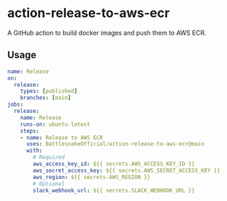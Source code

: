 # action-release-to-aws-ecr

A GitHub action to build docker images and push them to AWS ECR.

## Usage

```yaml
name: Release
on:
  release:
    types: [published]
    branches: [main]
jobs:
  release:
    name: Release
    runs-on: ubuntu-latest
    steps:
    - name: Release to AWS ECR
      uses: BattlesnakeOfficial/action-release-to-aws-ecr@main
      with:
        # Required
        aws_access_key_id: ${{ secrets.AWS_ACCESS_KEY_ID }}
        aws_secret_access_key: ${{ secrets.AWS_SECRET_ACCESS_KEY }}
        aws_region: ${{ secrets.AWS_REGION }}
        # Optional
        slack_webhook_url: ${{ secrets.SLACK_WEBHOOK_URL }}
```

